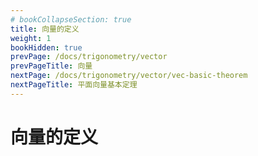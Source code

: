 ```yaml
---
# bookCollapseSection: true
title: 向量的定义
weight: 1
bookHidden: true
prevPage: /docs/trigonometry/vector
prevPageTitle: 向量
nextPage: /docs/trigonometry/vector/vec-basic-theorem
nextPageTitle: 平面向量基本定理
---
```


# 向量的定义

